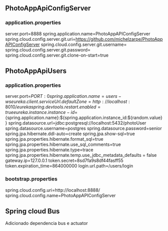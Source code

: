 ## PhotoAppApiConfigServer
### application.properties
server.port=8888
spring.application.name=PhotoAppAPIConfigServer
spring.cloud.config.server.git.uri=https://github.com/michelzarpe/PhotoAppAPIConfigServer
spring.cloud.config.server.git.username=
spring.cloud.config.server.git.password=
spring.cloud.config.server.git.clone-on-start=true

## PhotoAppApiUsers
### application.properties
server.port=${PORT:0}
spring.application.name=users-ws
eureka.client.serviceUrl.defaultZone = http://localhost:8010/eureka
spring.devtools.restart.enabled=true
eureka.instance.instance-id=${spring.application.name}:${spring.application.instance_id:${random.value}}
spring.datasource.url=jdbc:postgresql://localhost:5432/photoUser
spring.datasource.username=postgres
spring.datasource.password=senior
spring.jpa.hibernate.ddl-auto=create
spring.jpa.show-sql=true
spring.jpa.properties.hibernate.format_sql=true
spring.jpa.properties.hibernate.use_sql_comments=true
spring.jpa.properties.hibernate.type=trace
spring.jpa.properties.hibernate.temp.use_jdbc_metadata_defaults = false
gateway.ip=127.0.0.1
token.secret=8sd7fa9s8df44fasff55
token.expiration_time=864000000
login.url.path=/users/login

### bootstrap.properties
spring.cloud.config.uri=http://localhost:8888/
spring.cloud.config.name=PhotoAppAPIConfigServer

## Spring cloud Bus
Adicionado dependencia bus e actuator